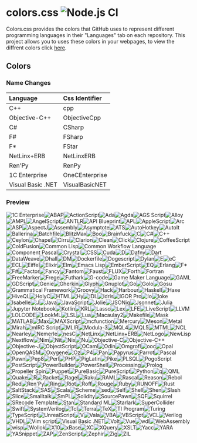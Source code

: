 # colors.css ![Node.js CI](https://github.com/roryclaasen/colors.css/workflows/Node.js%20CI/badge.svg)

Colors.css provides the colors that GitHub uses to represent different programming languages in their "Languages" tab on each repository.
This project allows you to uses these colors in your webpages, to view the diffrent colors click [here](#colors).

## Colors

### Name Changes

| Language | Css Identifier |
|:---|:---|
| C++ | cpp |
| Objective-C++ | ObjectiveCpp |
| C# | CSharp |
| F# | FSharp |
| F* | FStar |
| NetLinx+ERB | NetLinxERB |
| Ren'Py | RenPy |
| 1C Enterprise | OneCEnterprise |
| Visual Basic .NET | VisualBasicNET |

### Preview

![1C Enterprise](http://www.placehold.it/150/814CCC/ffffff?text=OneCEnterprise)![ABAP](http://www.placehold.it/150/E8274B/ffffff?text=ABAP)![ActionScript](http://www.placehold.it/150/882B0F/ffffff?text=ActionScript)![Ada](http://www.placehold.it/150/02f88c/ffffff?text=Ada)![Agda](http://www.placehold.it/150/315665/ffffff?text=Agda)![AGS Script](http://www.placehold.it/150/B9D9FF/ffffff?text=AGSScript)![Alloy](http://www.placehold.it/150/64C800/ffffff?text=Alloy)![AMPL](http://www.placehold.it/150/E6EFBB/ffffff?text=AMPL)![AngelScript](http://www.placehold.it/150/C7D7DC/ffffff?text=AngelScript)![ANTLR](http://www.placehold.it/150/9DC3FF/ffffff?text=ANTLR)![API Blueprint](http://www.placehold.it/150/2ACCA8/ffffff?text=APIBlueprint)![APL](http://www.placehold.it/150/5A8164/ffffff?text=APL)![AppleScript](http://www.placehold.it/150/101F1F/ffffff?text=AppleScript)![Arc](http://www.placehold.it/150/aa2afe/ffffff?text=Arc)![ASP](http://www.placehold.it/150/6a40fd/ffffff?text=ASP)![AspectJ](http://www.placehold.it/150/a957b0/ffffff?text=AspectJ)![Assembly](http://www.placehold.it/150/6E4C13/ffffff?text=Assembly)![Asymptote](http://www.placehold.it/150/4a0c0c/ffffff?text=Asymptote)![ATS](http://www.placehold.it/150/1ac620/ffffff?text=ATS)![AutoHotkey](http://www.placehold.it/150/6594b9/ffffff?text=AutoHotkey)![AutoIt](http://www.placehold.it/150/1C3552/ffffff?text=AutoIt)![Ballerina](http://www.placehold.it/150/FF5000/ffffff?text=Ballerina)![Batchfile](http://www.placehold.it/150/C1F12E/ffffff?text=Batchfile)![BlitzMax](http://www.placehold.it/150/cd6400/ffffff?text=BlitzMax)![Boo](http://www.placehold.it/150/d4bec1/ffffff?text=Boo)![Brainfuck](http://www.placehold.it/150/2F2530/ffffff?text=Brainfuck)![C](http://www.placehold.it/150/555555/ffffff?text=C)![C#](http://www.placehold.it/150/178600/ffffff?text=CSharp)![C++](http://www.placehold.it/150/f34b7d/ffffff?text=cpp)![Ceylon](http://www.placehold.it/150/dfa535/ffffff?text=Ceylon)![Chapel](http://www.placehold.it/150/8dc63f/ffffff?text=Chapel)![Cirru](http://www.placehold.it/150/ccccff/ffffff?text=Cirru)![Clarion](http://www.placehold.it/150/db901e/ffffff?text=Clarion)![Clean](http://www.placehold.it/150/3F85AF/ffffff?text=Clean)![Click](http://www.placehold.it/150/E4E6F3/ffffff?text=Click)![Clojure](http://www.placehold.it/150/db5855/ffffff?text=Clojure)![CoffeeScript](http://www.placehold.it/150/244776/ffffff?text=CoffeeScript)![ColdFusion](http://www.placehold.it/150/ed2cd6/ffffff?text=ColdFusion)![Common Lisp](http://www.placehold.it/150/3fb68b/ffffff?text=CommonLisp)![Common Workflow Language](http://www.placehold.it/150/B5314C/ffffff?text=CommonWorkflowLanguage)![Component Pascal](http://www.placehold.it/150/B0CE4E/ffffff?text=ComponentPascal)![Crystal](http://www.placehold.it/150/000100/ffffff?text=Crystal)![CSS](http://www.placehold.it/150/563d7c/ffffff?text=CSS)![Cuda](http://www.placehold.it/150/3A4E3A/ffffff?text=Cuda)![D](http://www.placehold.it/150/ba595e/ffffff?text=D)![Dafny](http://www.placehold.it/150/FFEC25/ffffff?text=Dafny)![Dart](http://www.placehold.it/150/00B4AB/ffffff?text=Dart)![DataWeave](http://www.placehold.it/150/003a52/ffffff?text=DataWeave)![Dhall](http://www.placehold.it/150/dfafff/ffffff?text=Dhall)![DM](http://www.placehold.it/150/447265/ffffff?text=DM)![Dockerfile](http://www.placehold.it/150/384d54/ffffff?text=Dockerfile)![Dogescript](http://www.placehold.it/150/cca760/ffffff?text=Dogescript)![Dylan](http://www.placehold.it/150/6c616e/ffffff?text=Dylan)![E](http://www.placehold.it/150/ccce35/ffffff?text=E)![eC](http://www.placehold.it/150/913960/ffffff?text=eC)![ECL](http://www.placehold.it/150/8a1267/ffffff?text=ECL)![Eiffel](http://www.placehold.it/150/946d57/ffffff?text=Eiffel)![Elixir](http://www.placehold.it/150/6e4a7e/ffffff?text=Elixir)![Elm](http://www.placehold.it/150/60B5CC/ffffff?text=Elm)![Emacs Lisp](http://www.placehold.it/150/c065db/ffffff?text=EmacsLisp)![EmberScript](http://www.placehold.it/150/FFF4F3/ffffff?text=EmberScript)![EQ](http://www.placehold.it/150/a78649/ffffff?text=EQ)![Erlang](http://www.placehold.it/150/B83998/ffffff?text=Erlang)![F*](http://www.placehold.it/150/572e30/ffffff?text=FStar)![F#](http://www.placehold.it/150/b845fc/ffffff?text=FSharp)![Factor](http://www.placehold.it/150/636746/ffffff?text=Factor)![Fancy](http://www.placehold.it/150/7b9db4/ffffff?text=Fancy)![Fantom](http://www.placehold.it/150/14253c/ffffff?text=Fantom)![Faust](http://www.placehold.it/150/c37240/ffffff?text=Faust)![FLUX](http://www.placehold.it/150/88ccff/ffffff?text=FLUX)![Forth](http://www.placehold.it/150/341708/ffffff?text=Forth)![Fortran](http://www.placehold.it/150/4d41b1/ffffff?text=Fortran)![FreeMarker](http://www.placehold.it/150/0050b2/ffffff?text=FreeMarker)![Frege](http://www.placehold.it/150/00cafe/ffffff?text=Frege)![Futhark](http://www.placehold.it/150/5f021f/ffffff?text=Futhark)![G-code](http://www.placehold.it/150/D08CF2/ffffff?text=G-code)![Game Maker Language](http://www.placehold.it/150/71b417/ffffff?text=GameMakerLanguage)![GAML](http://www.placehold.it/150/FFC766/ffffff?text=GAML)![GDScript](http://www.placehold.it/150/355570/ffffff?text=GDScript)![Genie](http://www.placehold.it/150/fb855d/ffffff?text=Genie)![Gherkin](http://www.placehold.it/150/5B2063/ffffff?text=Gherkin)![Glyph](http://www.placehold.it/150/c1ac7f/ffffff?text=Glyph)![Gnuplot](http://www.placehold.it/150/f0a9f0/ffffff?text=Gnuplot)![Go](http://www.placehold.it/150/00ADD8/ffffff?text=Go)![Golo](http://www.placehold.it/150/88562A/ffffff?text=Golo)![Gosu](http://www.placehold.it/150/82937f/ffffff?text=Gosu)![Grammatical Framework](http://www.placehold.it/150/79aa7a/ffffff?text=GrammaticalFramework)![Groovy](http://www.placehold.it/150/e69f56/ffffff?text=Groovy)![Hack](http://www.placehold.it/150/878787/ffffff?text=Hack)![Harbour](http://www.placehold.it/150/0e60e3/ffffff?text=Harbour)![Haskell](http://www.placehold.it/150/5e5086/ffffff?text=Haskell)![Haxe](http://www.placehold.it/150/df7900/ffffff?text=Haxe)![HiveQL](http://www.placehold.it/150/dce200/ffffff?text=HiveQL)![HolyC](http://www.placehold.it/150/ffefaf/ffffff?text=HolyC)![HTML](http://www.placehold.it/150/e34c26/ffffff?text=HTML)![Hy](http://www.placehold.it/150/7790B2/ffffff?text=Hy)![IDL](http://www.placehold.it/150/a3522f/ffffff?text=IDL)![Idris](http://www.placehold.it/150/b30000/ffffff?text=Idris)![IGOR Pro](http://www.placehold.it/150/0000cc/ffffff?text=IGORPro)![Io](http://www.placehold.it/150/a9188d/ffffff?text=Io)![Ioke](http://www.placehold.it/150/078193/ffffff?text=Ioke)![Isabelle](http://www.placehold.it/150/FEFE00/ffffff?text=Isabelle)![J](http://www.placehold.it/150/9EEDFF/ffffff?text=J)![Java](http://www.placehold.it/150/b07219/ffffff?text=Java)![JavaScript](http://www.placehold.it/150/f1e05a/ffffff?text=JavaScript)![Jolie](http://www.placehold.it/150/843179/ffffff?text=Jolie)![JSONiq](http://www.placehold.it/150/40d47e/ffffff?text=JSONiq)![Jsonnet](http://www.placehold.it/150/0064bd/ffffff?text=Jsonnet)![Julia](http://www.placehold.it/150/a270ba/ffffff?text=Julia)![Jupyter Notebook](http://www.placehold.it/150/DA5B0B/ffffff?text=JupyterNotebook)![Kotlin](http://www.placehold.it/150/F18E33/ffffff?text=Kotlin)![KRL](http://www.placehold.it/150/28430A/ffffff?text=KRL)![Lasso](http://www.placehold.it/150/999999/ffffff?text=Lasso)![Lex](http://www.placehold.it/150/DBCA00/ffffff?text=Lex)![LFE](http://www.placehold.it/150/4C3023/ffffff?text=LFE)![LiveScript](http://www.placehold.it/150/499886/ffffff?text=LiveScript)![LLVM](http://www.placehold.it/150/185619/ffffff?text=LLVM)![LOLCODE](http://www.placehold.it/150/cc9900/ffffff?text=LOLCODE)![LookML](http://www.placehold.it/150/652B81/ffffff?text=LookML)![LSL](http://www.placehold.it/150/3d9970/ffffff?text=LSL)![Lua](http://www.placehold.it/150/000080/ffffff?text=Lua)![Macaulay2](http://www.placehold.it/150/d8ffff/ffffff?text=Macaulay2)![Makefile](http://www.placehold.it/150/427819/ffffff?text=Makefile)![Mask](http://www.placehold.it/150/f97732/ffffff?text=Mask)![MATLAB](http://www.placehold.it/150/e16737/ffffff?text=MATLAB)![Max](http://www.placehold.it/150/c4a79c/ffffff?text=Max)![MAXScript](http://www.placehold.it/150/00a6a6/ffffff?text=MAXScript)![mcfunction](http://www.placehold.it/150/E22837/ffffff?text=mcfunction)![Mercury](http://www.placehold.it/150/ff2b2b/ffffff?text=Mercury)![Meson](http://www.placehold.it/150/007800/ffffff?text=Meson)![Metal](http://www.placehold.it/150/8f14e9/ffffff?text=Metal)![Mirah](http://www.placehold.it/150/c7a938/ffffff?text=Mirah)![mIRC Script](http://www.placehold.it/150/926059/ffffff?text=mIRCScript)![MLIR](http://www.placehold.it/150/5EC8DB/ffffff?text=MLIR)![Modula-3](http://www.placehold.it/150/223388/ffffff?text=Modula-3)![MQL4](http://www.placehold.it/150/62A8D6/ffffff?text=MQL4)![MQL5](http://www.placehold.it/150/4A76B8/ffffff?text=MQL5)![MTML](http://www.placehold.it/150/b7e1f4/ffffff?text=MTML)![NCL](http://www.placehold.it/150/28431f/ffffff?text=NCL)![Nearley](http://www.placehold.it/150/990000/ffffff?text=Nearley)![Nemerle](http://www.placehold.it/150/3d3c6e/ffffff?text=Nemerle)![nesC](http://www.placehold.it/150/94B0C7/ffffff?text=nesC)![NetLinx](http://www.placehold.it/150/0aa0ff/ffffff?text=NetLinx)![NetLinx+ERB](http://www.placehold.it/150/747faa/ffffff?text=NetLinxERB)![NetLogo](http://www.placehold.it/150/ff6375/ffffff?text=NetLogo)![NewLisp](http://www.placehold.it/150/87AED7/ffffff?text=NewLisp)![Nextflow](http://www.placehold.it/150/3ac486/ffffff?text=Nextflow)![Nim](http://www.placehold.it/150/37775b/ffffff?text=Nim)![Nit](http://www.placehold.it/150/009917/ffffff?text=Nit)![Nix](http://www.placehold.it/150/7e7eff/ffffff?text=Nix)![Nu](http://www.placehold.it/150/c9df40/ffffff?text=Nu)![Objective-C](http://www.placehold.it/150/438eff/ffffff?text=Objective-C)![Objective-C++](http://www.placehold.it/150/6866fb/ffffff?text=ObjectiveCpp)![Objective-J](http://www.placehold.it/150/ff0c5a/ffffff?text=Objective-J)![ObjectScript](http://www.placehold.it/150/424893/ffffff?text=ObjectScript)![OCaml](http://www.placehold.it/150/3be133/ffffff?text=OCaml)![Odin](http://www.placehold.it/150/60AFFE/ffffff?text=Odin)![Omgrofl](http://www.placehold.it/150/cabbff/ffffff?text=Omgrofl)![ooc](http://www.placehold.it/150/b0b77e/ffffff?text=ooc)![Opal](http://www.placehold.it/150/f7ede0/ffffff?text=Opal)![OpenQASM](http://www.placehold.it/150/AA70FF/ffffff?text=OpenQASM)![Oxygene](http://www.placehold.it/150/cdd0e3/ffffff?text=Oxygene)![Oz](http://www.placehold.it/150/fab738/ffffff?text=Oz)![P4](http://www.placehold.it/150/7055b5/ffffff?text=P4)![Pan](http://www.placehold.it/150/cc0000/ffffff?text=Pan)![Papyrus](http://www.placehold.it/150/6600cc/ffffff?text=Papyrus)![Parrot](http://www.placehold.it/150/f3ca0a/ffffff?text=Parrot)![Pascal](http://www.placehold.it/150/E3F171/ffffff?text=Pascal)![Pawn](http://www.placehold.it/150/dbb284/ffffff?text=Pawn)![Pep8](http://www.placehold.it/150/C76F5B/ffffff?text=Pep8)![Perl](http://www.placehold.it/150/0298c3/ffffff?text=Perl)![PHP](http://www.placehold.it/150/4F5D95/ffffff?text=PHP)![PigLatin](http://www.placehold.it/150/fcd7de/ffffff?text=PigLatin)![Pike](http://www.placehold.it/150/005390/ffffff?text=Pike)![PLSQL](http://www.placehold.it/150/dad8d8/ffffff?text=PLSQL)![PogoScript](http://www.placehold.it/150/d80074/ffffff?text=PogoScript)![PostScript](http://www.placehold.it/150/da291c/ffffff?text=PostScript)![PowerBuilder](http://www.placehold.it/150/8f0f8d/ffffff?text=PowerBuilder)![PowerShell](http://www.placehold.it/150/012456/ffffff?text=PowerShell)![Processing](http://www.placehold.it/150/0096D8/ffffff?text=Processing)![Prolog](http://www.placehold.it/150/74283c/ffffff?text=Prolog)![Propeller Spin](http://www.placehold.it/150/7fa2a7/ffffff?text=PropellerSpin)![Puppet](http://www.placehold.it/150/302B6D/ffffff?text=Puppet)![PureBasic](http://www.placehold.it/150/5a6986/ffffff?text=PureBasic)![PureScript](http://www.placehold.it/150/1D222D/ffffff?text=PureScript)![Python](http://www.placehold.it/150/3572A5/ffffff?text=Python)![q](http://www.placehold.it/150/0040cd/ffffff?text=q)![QML](http://www.placehold.it/150/44a51c/ffffff?text=QML)![Quake](http://www.placehold.it/150/882233/ffffff?text=Quake)![R](http://www.placehold.it/150/198CE7/ffffff?text=R)![Racket](http://www.placehold.it/150/3c5caa/ffffff?text=Racket)![Ragel](http://www.placehold.it/150/9d5200/ffffff?text=Ragel)![Raku](http://www.placehold.it/150/0000fb/ffffff?text=Raku)![RAML](http://www.placehold.it/150/77d9fb/ffffff?text=RAML)![Rascal](http://www.placehold.it/150/fffaa0/ffffff?text=Rascal)![Reason](http://www.placehold.it/150/ff5847/ffffff?text=Reason)![Rebol](http://www.placehold.it/150/358a5b/ffffff?text=Rebol)![Red](http://www.placehold.it/150/f50000/ffffff?text=Red)![Ren'Py](http://www.placehold.it/150/ff7f7f/ffffff?text=RenPy)![Ring](http://www.placehold.it/150/2D54CB/ffffff?text=Ring)![Riot](http://www.placehold.it/150/A71E49/ffffff?text=Riot)![Roff](http://www.placehold.it/150/ecdebe/ffffff?text=Roff)![Rouge](http://www.placehold.it/150/cc0088/ffffff?text=Rouge)![Ruby](http://www.placehold.it/150/701516/ffffff?text=Ruby)![RUNOFF](http://www.placehold.it/150/665a4e/ffffff?text=RUNOFF)![Rust](http://www.placehold.it/150/dea584/ffffff?text=Rust)![SaltStack](http://www.placehold.it/150/646464/ffffff?text=SaltStack)![SAS](http://www.placehold.it/150/B34936/ffffff?text=SAS)![Scala](http://www.placehold.it/150/c22d40/ffffff?text=Scala)![Scheme](http://www.placehold.it/150/1e4aec/ffffff?text=Scheme)![sed](http://www.placehold.it/150/64b970/ffffff?text=sed)![Self](http://www.placehold.it/150/0579aa/ffffff?text=Self)![Shell](http://www.placehold.it/150/89e051/ffffff?text=Shell)![Shen](http://www.placehold.it/150/120F14/ffffff?text=Shen)![Slash](http://www.placehold.it/150/007eff/ffffff?text=Slash)![Slice](http://www.placehold.it/150/003fa2/ffffff?text=Slice)![Smalltalk](http://www.placehold.it/150/596706/ffffff?text=Smalltalk)![SmPL](http://www.placehold.it/150/c94949/ffffff?text=SmPL)![Solidity](http://www.placehold.it/150/AA6746/ffffff?text=Solidity)![SourcePawn](http://www.placehold.it/150/5c7611/ffffff?text=SourcePawn)![SQF](http://www.placehold.it/150/3F3F3F/ffffff?text=SQF)![Squirrel](http://www.placehold.it/150/800000/ffffff?text=Squirrel)![SRecode Template](http://www.placehold.it/150/348a34/ffffff?text=SRecodeTemplate)![Stan](http://www.placehold.it/150/b2011d/ffffff?text=Stan)![Standard ML](http://www.placehold.it/150/dc566d/ffffff?text=StandardML)![Starlark](http://www.placehold.it/150/76d275/ffffff?text=Starlark)![SuperCollider](http://www.placehold.it/150/46390b/ffffff?text=SuperCollider)![Swift](http://www.placehold.it/150/ffac45/ffffff?text=Swift)![SystemVerilog](http://www.placehold.it/150/DAE1C2/ffffff?text=SystemVerilog)![Tcl](http://www.placehold.it/150/e4cc98/ffffff?text=Tcl)![Terra](http://www.placehold.it/150/00004c/ffffff?text=Terra)![TeX](http://www.placehold.it/150/3D6117/ffffff?text=TeX)![TI Program](http://www.placehold.it/150/A0AA87/ffffff?text=TIProgram)![Turing](http://www.placehold.it/150/cf142b/ffffff?text=Turing)![TypeScript](http://www.placehold.it/150/2b7489/ffffff?text=TypeScript)![UnrealScript](http://www.placehold.it/150/a54c4d/ffffff?text=UnrealScript)![V](http://www.placehold.it/150/5d87bd/ffffff?text=V)![Vala](http://www.placehold.it/150/fbe5cd/ffffff?text=Vala)![VBA](http://www.placehold.it/150/867db1/ffffff?text=VBA)![VBScript](http://www.placehold.it/150/15dcdc/ffffff?text=VBScript)![VCL](http://www.placehold.it/150/148AA8/ffffff?text=VCL)![Verilog](http://www.placehold.it/150/b2b7f8/ffffff?text=Verilog)![VHDL](http://www.placehold.it/150/adb2cb/ffffff?text=VHDL)![Vim script](http://www.placehold.it/150/199f4b/ffffff?text=Vimscript)![Visual Basic .NET](http://www.placehold.it/150/945db7/ffffff?text=VisualBasicNET)![Volt](http://www.placehold.it/150/1F1F1F/ffffff?text=Volt)![Vue](http://www.placehold.it/150/2c3e50/ffffff?text=Vue)![wdl](http://www.placehold.it/150/42f1f4/ffffff?text=wdl)![WebAssembly](http://www.placehold.it/150/04133b/ffffff?text=WebAssembly)![wisp](http://www.placehold.it/150/7582D1/ffffff?text=wisp)![Wollok](http://www.placehold.it/150/a23738/ffffff?text=Wollok)![X10](http://www.placehold.it/150/4B6BEF/ffffff?text=X10)![xBase](http://www.placehold.it/150/403a40/ffffff?text=xBase)![XC](http://www.placehold.it/150/99DA07/ffffff?text=XC)![XQuery](http://www.placehold.it/150/5232e7/ffffff?text=XQuery)![XSLT](http://www.placehold.it/150/EB8CEB/ffffff?text=XSLT)![Yacc](http://www.placehold.it/150/4B6C4B/ffffff?text=Yacc)![YARA](http://www.placehold.it/150/220000/ffffff?text=YARA)![YASnippet](http://www.placehold.it/150/32AB90/ffffff?text=YASnippet)![ZAP](http://www.placehold.it/150/0d665e/ffffff?text=ZAP)![ZenScript](http://www.placehold.it/150/00BCD1/ffffff?text=ZenScript)![Zephir](http://www.placehold.it/150/118f9e/ffffff?text=Zephir)![Zig](http://www.placehold.it/150/ec915c/ffffff?text=Zig)![ZIL](http://www.placehold.it/150/dc75e5/ffffff?text=ZIL)